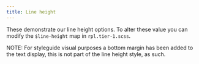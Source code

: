 ```yaml
---
title: Line height
---
```

These demonstrate our line height options. To alter these value you can modify the `$line-height` map in `rpl.tier-1.scss`.

NOTE: For styleguide visual purposes a bottom margin has been added to the text display, this is not part of the line height style, as such. 